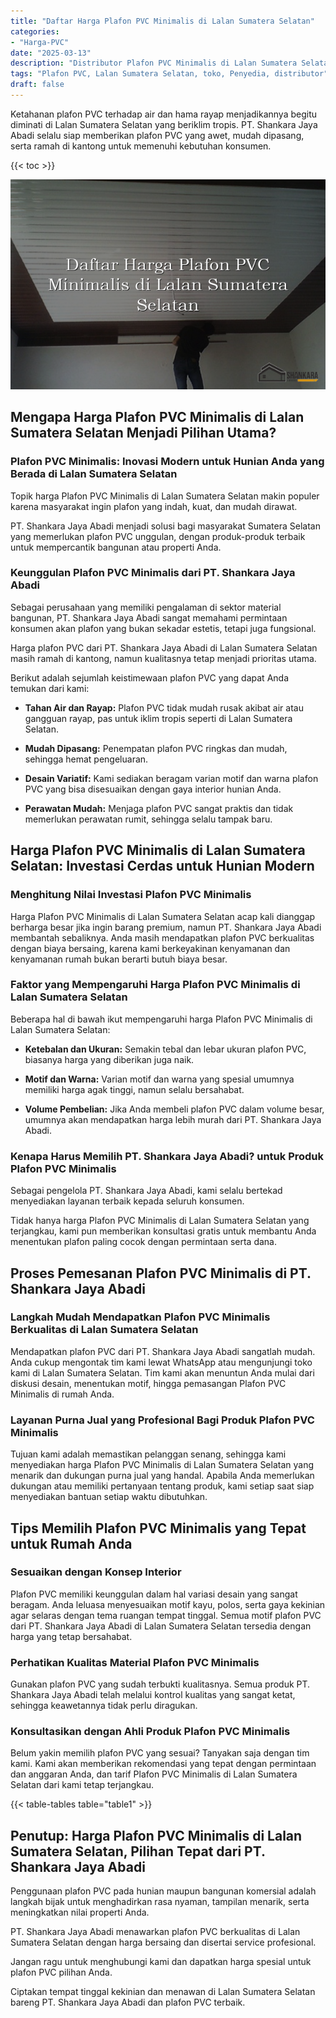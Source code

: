 ```yaml
---
title: "Daftar Harga Plafon PVC Minimalis di Lalan Sumatera Selatan"
categories: 
- "Harga-PVC"
date: "2025-03-13"
description: "Distributor Plafon PVC Minimalis di Lalan Sumatera Selatan untuk tempat tinggal, office, dan gerai. Material berkualitas, variasi motif, warna modern, dengan jasa instalasi oleh teknisi berpengalaman serta jaminan resmi!|Jasa penyediaan Plafon PVC Minimalis di Lalan Sumatera Selatan untuk keperluan rumah, kantor, maupun gerai, beserta material terbaik dan pemasangan oleh teknisi ahli dan kepastian resmi.|Alternatif Plafon PVC Minimalis di Lalan Sumatera Selatan yang andal bagi rumah, perkantoran, dan toko, bersama panel unggulan dan pemasangan dikerjakan oleh tenaga ahli ahli dan kepastian resmi.|Distribusi Plafon PVC Minimalis di Lalan Sumatera Selatan untuk tempat tinggal, office, dan ritel, beserta produk unggulan dan pemasangan ditangani oleh tenaga ahli profesional, disertai beserta jaminan resmi.}"
tags: "Plafon PVC, Lalan Sumatera Selatan, toko, Penyedia, distributor"
draft: false
---
```


Ketahanan plafon PVC terhadap air dan hama rayap menjadikannya begitu diminati di Lalan Sumatera Selatan yang beriklim tropis. PT. Shankara Jaya Abadi selalu siap memberikan plafon PVC yang awet, mudah dipasang, serta ramah di kantong untuk memenuhi kebutuhan konsumen.

{{< toc >}}

![Daftar Harga Plafon PVC Minimalis di Lalan Sumatera Selatan](/images/Harga-PVC/Daftar-Harga-Plafon-PVC-Minimalis-di-Lalan-Sumatera-Selatan.png)


## Mengapa Harga Plafon PVC Minimalis di Lalan Sumatera Selatan Menjadi Pilihan Utama?

### Plafon PVC Minimalis: Inovasi Modern untuk Hunian Anda yang Berada di Lalan Sumatera Selatan

Topik harga Plafon PVC Minimalis di Lalan Sumatera Selatan makin populer karena masyarakat ingin plafon yang indah, kuat, dan mudah dirawat.

PT. Shankara Jaya Abadi menjadi solusi bagi masyarakat Sumatera Selatan yang memerlukan plafon PVC unggulan, dengan produk-produk terbaik untuk mempercantik bangunan atau properti Anda.

### Keunggulan Plafon PVC Minimalis dari PT. Shankara Jaya Abadi

Sebagai perusahaan yang memiliki pengalaman di sektor material bangunan, PT. Shankara Jaya Abadi sangat memahami permintaan konsumen akan plafon yang bukan sekadar estetis, tetapi juga fungsional.

Harga plafon PVC dari PT. Shankara Jaya Abadi di Lalan Sumatera Selatan masih ramah di kantong, namun kualitasnya tetap menjadi prioritas utama.

Berikut adalah sejumlah keistimewaan plafon PVC yang dapat Anda temukan dari kami:

- **Tahan Air dan Rayap:** Plafon PVC tidak mudah rusak akibat air atau gangguan rayap, pas untuk iklim tropis seperti di Lalan Sumatera Selatan.

- **Mudah Dipasang:** Penempatan plafon PVC ringkas dan mudah, sehingga hemat pengeluaran.

- **Desain Variatif:** Kami sediakan beragam varian motif dan warna plafon PVC yang bisa disesuaikan dengan gaya interior hunian Anda.

- **Perawatan Mudah:** Menjaga plafon PVC sangat praktis dan tidak memerlukan perawatan rumit, sehingga selalu tampak baru.

## Harga Plafon PVC Minimalis di Lalan Sumatera Selatan: Investasi Cerdas untuk Hunian Modern

### Menghitung Nilai Investasi Plafon PVC Minimalis

Harga Plafon PVC Minimalis di Lalan Sumatera Selatan acap kali dianggap berharga besar jika ingin barang premium, namun PT. Shankara Jaya Abadi membantah sebaliknya. Anda masih mendapatkan plafon PVC berkualitas dengan biaya bersaing, karena kami berkeyakinan kenyamanan dan kenyamanan rumah bukan berarti butuh biaya besar.

### Faktor yang Mempengaruhi Harga Plafon PVC Minimalis di Lalan Sumatera Selatan

Beberapa hal di bawah ikut mempengaruhi harga Plafon PVC Minimalis di Lalan Sumatera Selatan:

- **Ketebalan dan Ukuran:** Semakin tebal dan lebar ukuran plafon PVC, biasanya harga yang diberikan juga naik.

- **Motif dan Warna:** Varian motif dan warna yang spesial umumnya memiliki harga agak tinggi, namun selalu bersahabat.

- **Volume Pembelian:** Jika Anda membeli plafon PVC dalam volume besar, umumnya akan mendapatkan harga lebih murah dari PT. Shankara Jaya Abadi.

### Kenapa Harus Memilih PT. Shankara Jaya Abadi? untuk Produk Plafon PVC Minimalis

Sebagai pengelola PT. Shankara Jaya Abadi, kami selalu bertekad menyediakan layanan terbaik kepada seluruh konsumen.

Tidak hanya harga Plafon PVC Minimalis di Lalan Sumatera Selatan yang terjangkau, kami pun memberikan konsultasi gratis untuk membantu Anda menentukan plafon paling cocok dengan permintaan serta dana.

## Proses Pemesanan Plafon PVC Minimalis di PT. Shankara Jaya Abadi

### Langkah Mudah Mendapatkan Plafon PVC Minimalis Berkualitas di Lalan Sumatera Selatan

Mendapatkan plafon PVC dari PT. Shankara Jaya Abadi sangatlah mudah. Anda cukup mengontak tim kami lewat WhatsApp atau mengunjungi toko kami di Lalan Sumatera Selatan. Tim kami akan menuntun Anda mulai dari diskusi desain, menentukan motif, hingga pemasangan Plafon PVC Minimalis di rumah Anda.

### Layanan Purna Jual yang Profesional Bagi Produk Plafon PVC Minimalis

Tujuan kami adalah memastikan pelanggan senang, sehingga kami menyediakan harga Plafon PVC Minimalis di Lalan Sumatera Selatan yang menarik dan dukungan purna jual yang handal. Apabila Anda memerlukan dukungan atau memiliki pertanyaan tentang produk, kami setiap saat siap menyediakan bantuan setiap waktu dibutuhkan.

## Tips Memilih Plafon PVC Minimalis yang Tepat untuk Rumah Anda

### Sesuaikan dengan Konsep Interior

Plafon PVC memiliki keunggulan dalam hal variasi desain yang sangat beragam. Anda leluasa menyesuaikan motif kayu, polos, serta gaya kekinian agar selaras dengan tema ruangan tempat tinggal. Semua motif plafon PVC dari PT. Shankara Jaya Abadi di Lalan Sumatera Selatan tersedia dengan harga yang tetap bersahabat.

### Perhatikan Kualitas Material Plafon PVC Minimalis

Gunakan plafon PVC yang sudah terbukti kualitasnya. Semua produk PT. Shankara Jaya Abadi telah melalui kontrol kualitas yang sangat ketat, sehingga keawetannya tidak perlu diragukan.

### Konsultasikan dengan Ahli Produk Plafon PVC Minimalis

Belum yakin memilih plafon PVC yang sesuai? Tanyakan saja dengan tim kami. Kami akan memberikan rekomendasi yang tepat dengan permintaan dan anggaran Anda, dan tarif Plafon PVC Minimalis di Lalan Sumatera Selatan dari kami tetap terjangkau.

{{< table-tables table="table1" >}}

## Penutup: Harga Plafon PVC Minimalis di Lalan Sumatera Selatan, Pilihan Tepat dari PT. Shankara Jaya Abadi

Penggunaan plafon PVC pada hunian maupun bangunan komersial adalah langkah bijak untuk menghadirkan rasa nyaman, tampilan menarik, serta meningkatkan nilai properti Anda.

PT. Shankara Jaya Abadi menawarkan plafon PVC berkualitas di Lalan Sumatera Selatan dengan harga bersaing dan disertai service profesional.

Jangan ragu untuk menghubungi kami dan dapatkan harga spesial untuk plafon PVC pilihan Anda.

Ciptakan tempat tinggal kekinian dan menawan di Lalan Sumatera Selatan bareng PT. Shankara Jaya Abadi dan plafon PVC terbaik.